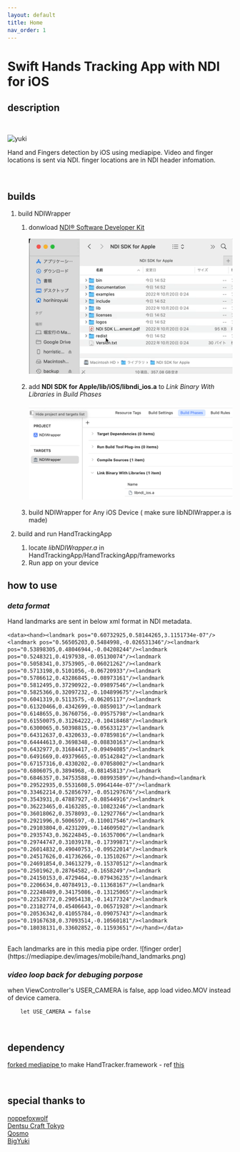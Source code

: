 ```yaml
---
layout: default
title: Home
nav_order: 1
---
```

# Swift Hands Tracking App with NDI for iOS

## description
<br>

![yuki](yuki.gif)

<p>Hand and Fingers detection by iOS using mediapipe.
Video and finger locations is sent via NDI.
finger locations are in NDI header infomation.</p>

<br>

## builds
1. build NDIWrapper
   1. donwload [NDI® Software Developer Kit](https://www.ndi.tv/sdk/)<br><br>
   ![copy_to_include](copy_include.gif)
   <br><br>
   2. add **NDI SDK for Apple/lib/iOS/libndi_ios.a** to *Link Binary With Libraries* in *Build Phases*
    <br><br>![add_library](linkBinary.png)<br><br>
   3. build NDIWrapper for Any iOS Device ( make sure libNDIWrapper.a is made)

2. build and run HandTrackingApp
   1. locate *libNDIWrapper.a* in HandTrackingApp/HandTrackingApp/frameworks
   2. Run app on your device

## how to use

### *deta format*
Hand landmarks are sent in below xml format in NDI metadata.
```
<data><hand><landmark pos="0.60732925,0.58144265,3.1151734e-07"/><landmark pos="0.56505203,0.5484998,-0.026531346"/><landmark pos="0.53898305,0.48046944,-0.04208244"/><landmark pos="0.5248321,0.4197938,-0.05130074"/><landmark pos="0.5058341,0.3753905,-0.06021262"/><landmark pos="0.5713198,0.5101056,-0.06720933"/><landmark pos="0.5786612,0.43286845,-0.08973161"/><landmark pos="0.5812495,0.37290922,-0.09897546"/><landmark pos="0.5825366,0.32097232,-0.104899675"/><landmark pos="0.6041319,0.5113575,-0.06205117"/><landmark pos="0.61320466,0.4342699,-0.0859013"/><landmark pos="0.6148655,0.36760756,-0.09575798"/><landmark pos="0.61550075,0.31264222,-0.10418468"/><landmark pos="0.6300065,0.50398815,-0.05633123"/><landmark pos="0.64312637,0.4320633,-0.07859816"/><landmark pos="0.64444613,0.3698348,-0.08830163"/><landmark pos="0.6432977,0.31684417,-0.09494085"/><landmark pos="0.6491669,0.49379665,-0.05142842"/><landmark pos="0.67157316,0.4330202,-0.07058002"/><landmark pos="0.6806075,0.3894968,-0.08145813"/><landmark pos="0.6846357,0.34753588,-0.08993589"/></hand><hand><landmark pos="0.29522935,0.5531608,5.0964144e-07"/><landmark pos="0.33462214,0.52856797,-0.051297676"/><landmark pos="0.3543931,0.47887927,-0.08544916"/><landmark pos="0.36223465,0.4163285,-0.10823246"/><landmark pos="0.36018062,0.3578093,-0.12927766"/><landmark pos="0.2921996,0.5006597,-0.110017546"/><landmark pos="0.29103804,0.4231209,-0.14609502"/><landmark pos="0.2935743,0.36224845,-0.16357006"/><landmark pos="0.29744747,0.31039178,-0.17399871"/><landmark pos="0.26014832,0.49040753,-0.09522014"/><landmark pos="0.24517626,0.41736266,-0.13510267"/><landmark pos="0.24691854,0.34613279,-0.15370512"/><landmark pos="0.2501962,0.28764582,-0.1658249"/><landmark pos="0.24150153,0.4729464,-0.079436235"/><landmark pos="0.2206634,0.40784913,-0.11368167"/><landmark pos="0.22248489,0.34175086,-0.13125065"/><landmark pos="0.22528772,0.29054138,-0.14177324"/><landmark pos="0.23182774,0.45406643,-0.06571928"/><landmark pos="0.20536342,0.41055784,-0.09075743"/><landmark pos="0.19167638,0.37093514,-0.10560181"/><landmark pos="0.18038131,0.33602852,-0.11593651"/></hand></data>
```
<br>
Each landmarks are in this media pipe order.
![finger order](https://mediapipe.dev/images/mobile/hand_landmarks.png)

<br>

### *video loop back for debuging porpose*

when ViewController's USER_CAMERA is false, app load video.MOV instead of device camera.

```
    let USE_CAMERA = false
```

<br>

## dependency
[forked mediapipe ](https://github.com/P-A-N/mediapipeForHandTrackerBuild) to make HandTracker.framework - ref [this](https://qiita.com/noppefoxwolf/items/99cb1da63c093f668d71)

<br>

## special thanks to
[noppefoxwolf](https://github.com/noppefoxwolf)<br>
[Dentsu Craft Tokyo](https://dentsucraft.tokyo)<br>
[Qosmo](https://qosmo.jp)<br>
[BigYuki](https://www.instagram.com/bigyuki/)